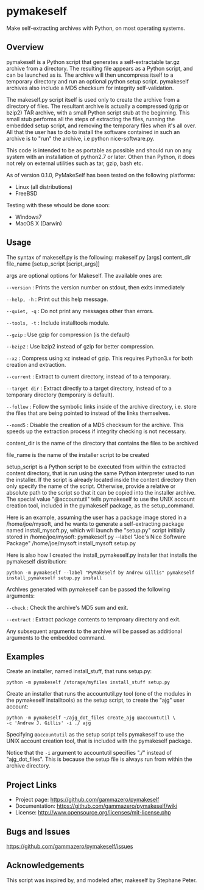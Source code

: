 # pymakeself

Make self-extracting archives with Python, on most operating systems.

## Overview

pymakeself is a Python script that generates a self-extractable tar.gz archive from a directory.  The resulting file appears as a Python script, and can be launched as is.  The archive will then uncompress itself to a temporary directory and run an optional python setup script.  pymakeself archives also include a MD5 checksum for integrity self-validation.

The makeself.py script itself is used only to create the archive from a directory of files.  The resultant archive is actually a compressed (gzip or bzip2) TAR archive, with a small Python script stub at the beginning.  This small stub performs all the steps of extracting the files, running the embedded setup script, and removing the temporary files when it's all over.  All that the user has to do to install the software contained in such an archive is to "run" the archive, i.e python nice-software.py.

This code is intended to be as portable as possible and should run on any system with an installation of python2.7 or later.  Othen than Python, it does not rely on external utilities such as tar, gzip, bash etc.

As of version 0.1.0, PyMakeSelf has been tested on the following platforms:

- Linux (all distributions)
- FreeBSD

Testing with these whould be done soon:

- Windows7
- MacOS X (Darwin)

## Usage

The syntax of makeself.py is the following:
makeself.py [args] content_dir file_name [setup_script [script_args]]

args are optional options for Makeself.  The available ones are:

`--version` : Prints the version number on stdout, then exits immediately

`--help, -h` : Print out this help message.

`--quiet, -q` : Do not print any messages other than errors.

`--tools, -t`  : Include installtools module.

`--gzip` : Use gzip for compression (is the default)

`--bzip2` : Use bzip2 instead of gzip for better compression.

`--xz` : Compress using xz instead of gzip.  This requires Python3.x for both creation and extraction.

`--current` : Extract to current directory, instead of to a temporary.

`--target dir` : Extract directly to a target directory, instead of to a temporary directory (temporary is default).

`--follow` : Follow the symbolic links inside of the archive directory, i.e. store the files that are being pointed to instead of the links themselves.

`--nomd5` : Disable the creation of a MD5 checksum for the archive.  This speeds up the extraction process if integrity checking is not necessary.

content_dir is the name of the directory that contains the files to be archived

file_name is the name of the installer script to be created

setup_script is a Python script to be executed from within the extracted content directory, that is run using the same Python interpreter used to run the installer.  If the script is already located inside the content directory then only specify the name of the script.  Otherwise, provide a relative or absolute path to the script so that it can be copied into the installer archive.  The special value "@accountutil" tells pymakeself to use the UNIX account creation tool, included in the pymakeself package, as the setup_command.

Here is an example, assuming the user has a package image stored in a /home/joe/mysoft, and he wants to generate a self-extracting package named install_mysoft.py, which will launch the "setup.py" script initially stored in /home/joe/mysoft:
pymakeself.py --label "Joe's Nice Software Package" /home/joe/mysoft install_mysoft setup.py

Here is also how I created the install_pymakeself.py installer that installs the pymakeself distribution:
```
python -m pymakeself --label "PyMakeSelf by Andrew Gillis" pymakeself install_pymakeself setup.py install
```

Archives generated with pymakeself can be passed the following arguments:

`--check` : Check the archive's MD5 sum and exit.

`--extract` : Extract package contents to temproary directory and exit.

Any subsequent arguments to the archive will be passed as additional arguments to the embedded command.

## Examples

Create an installer, named install_stuff, that runs setup.py:

```
python -m pymakeself /storage/myfiles install_stuff setup.py
```

Create an installer that runs the accountutil.py tool (one of the modules in the pymakeself installtools) as the setup script, to create the "ajg" user account:
```
python -m pymakeself ~/ajg_dot_files create_ajg @accountutil \
-c 'Andrew J. Gillis' -i ./ ajg
```
Specifying `@accountutil` as the setup script tells pymakeself to use the UNIX account creation tool, that is included with the pymakeself package.

Notice that the `-i` argument to accountutil specifies "./" instead of "ajg_dot_files".  This is because the setup file is always run from within the archive directory.

## Project Links

- Project page: <https://github.com/gammazero/pymakeself>
- Documentation: <https://github.com/gammazero/pymakeself/wiki>
- License: <http://www.opensource.org/licenses/mit-license.php>

## Bugs and Issues

<https://github.com/gammazero/pymakeself/issues>

## Acknowledgements

This script was inspired by, and modeled after, makeself by Stephane Peter.
